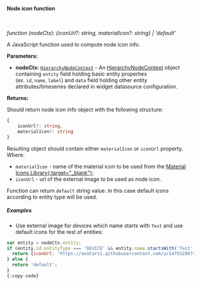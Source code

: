 #### Node icon function

<div class="divider"></div>
<br/>

*function (nodeCtx): {iconUrl?: string, materialIcon?: string} | 'default'*

A JavaScript function used to compute node icon info.

**Parameters:**

<ul>
  <li><b>nodeCtx:</b> <code><a href="https://github.com/thingsboard/thingsboard/blob/e264f7b8ddff05bda85c4833bf497f47f447496e/ui-ngx/src/app/modules/home/components/widget/lib/entities-hierarchy-widget.models.ts#L35" target="_blank">HierarchyNodeContext</a></code> - An 
            <a href="https://github.com/thingsboard/thingsboard/blob/e264f7b8ddff05bda85c4833bf497f47f447496e/ui-ngx/src/app/modules/home/components/widget/lib/entities-hierarchy-widget.models.ts#L35" target="_blank">HierarchyNodeContext</a> object
            containing <code>entity</code> field holding basic entity properties <br> (ex. <code>id</code>, <code>name</code>, <code>label</code>) and <code>data</code> field holding other entity attributes/timeseries declared in widget datasource configuration.
   </li>
</ul>

**Returns:**

Should return node icon info object with the following structure:

```typescript
{
    iconUrl?: string,
    materialIcon?: string
}
```
Resulting object should contain either `materialIcon` or `iconUrl` property.<br>
Where:
 - `materialIcon` - name of the material icon to be used from the [Material Icons Library{:target="_blank"}](https://material.io/tools/icons);
 - `iconUrl` - url of the external image to be used as node icon.

Function can return `default` string value. In this case default icons according to entity type will be used.

<div class="divider"></div>

##### Examples

* Use external image for devices which name starts with `Test` and use default icons for the rest of entities:

```javascript
var entity = nodeCtx.entity;
if (entity.id.entityType === 'DEVICE' && entity.name.startsWith('Test')) {
  return {iconUrl: 'https://avatars1.githubusercontent.com/u/14793288?v=4&s=117'};
} else {
  return 'default';
}
{:copy-code}
```

<br>
<br>
